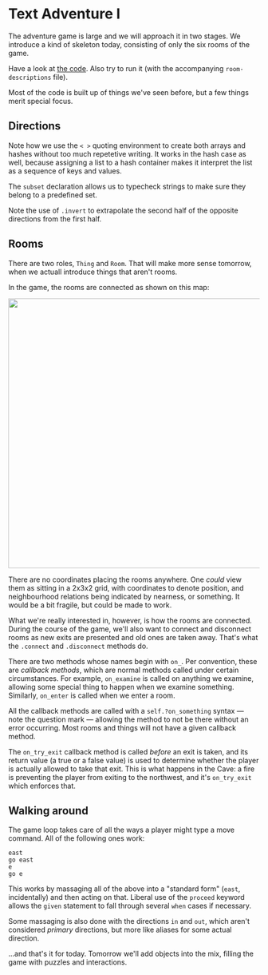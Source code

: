 # Text Adventure I

The adventure game is large and we will approach it in two stages. We introduce a kind of
skeleton today, consisting of only the six rooms of the game.

Have a look at [the code](https://gist.github.com/1090618). Also try to run it (with the accompanying `room-descriptions` file).

Most of the code is built up of things we've seen before, but a few things merit special focus.

## Directions

Note how we use the `< >` quoting environment to create both arrays and hashes without too much repetetive writing. It works in the hash case as well, because assigning a list to a hash container makes it interpret the list as a sequence of keys and values.

The `subset` declaration allows us to typecheck strings to make sure they belong to a predefined set.

Note the use of `.invert` to extrapolate the second half of the opposite directions from the first half.

## Rooms

There are two roles, `Thing` and `Room`. That will make more sense tomorrow, when we actuall introduce things that aren't rooms.

In the game, the rooms are connected as shown on this map:

<img src="http://strangelyconsistent.org/blog/images/crypt-map.png"
     width="720px" height="540px">

There are no coordinates placing the rooms anywhere. One *could* view them as sitting in a 2x3x2 grid, with coordinates to denote position, and neighbourhood relations being indicated by nearness, or something. It would be a bit fragile, but could be made to work.

What we're really interested in, however, is how the rooms are connected. During the course of the game, we'll also want to connect and disconnect rooms as new exits are presented and old ones are taken away. That's what the `.connect` and `.disconnect` methods do.

There are two methods whose names begin with `on_`. Per convention, these are *callback methods*, which are normal methods called under certain circumstances. For example, `on_examine` is called on anything we examine, allowing some special thing to happen when we examine something. Similarly, `on_enter` is called when we enter a room.

All the callback methods are called with a `self.?on_something` syntax &mdash; note the question mark &mdash; allowing the method to not be there without an error occurring. Most rooms and things will not have a given callback method.

The `on_try_exit` callback method is called *before* an exit is taken, and its return value (a true or a false value) is used to determine whether the player is actually allowed to take that exit. This is what happens in the Cave: a fire is preventing the player from exiting to the northwest, and it's `on_try_exit` which enforces that.

## Walking around

The game loop takes care of all the ways a player might type a move command. All of the following ones work:

    east
    go east
    e
    go e

This works by massaging all of the above into a "standard form" (`east`, incidentally) and then acting on that. Liberal use of the `proceed` keyword allows the `given` statement to fall through several `when` cases if necessary.

Some massaging is also done with the directions `in` and `out`, which aren't considered *primary* directions, but more like aliases for some actual direction.

...and that's it for today. Tomorrow we'll add objects into the mix, filling the game with puzzles and interactions.
